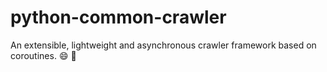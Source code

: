 # python-common-crawler
An extensible, lightweight and asynchronous crawler framework based on coroutines. :smile: :snake:

